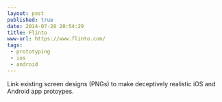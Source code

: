 ```yaml
---
layout: post
published: true
date: 2014-07-28 20:54:29
title: Flinto
www-url: https://www.flinto.com/
tags:
 - prototyping
 - ios
 - android
---
```


Link existing screen designs (PNGs) to make deceptively realistic iOS and Android app protoypes.